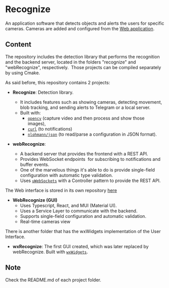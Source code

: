 # Recognize
An application software that detects objects and alerts the users for specific cameras. Cameras are added and configured from the [Web application](https://github.com/enzo418/WebRecognize).

## **Content**
The repository includes the detection library that performs the recognition and the backend server, located in the folders "recognize" and "webRecognize", respectively. 
Those projects can be compiled separately by using Cmake.

As said before, this repository contains 2 projects:

- **Recognize**: Detection library. 
	- It includes features such as showing cameras, detecting movement, blob tracking, and sending alerts to Telegram or a local server.
	- Built with:
		- [`opencv`](https://opencv.org/) (capture video and then process and show those images), 
		- [`curl`](https://curl.se/) (to notifications)
		- [`nlohmann/json`](https://github.com/nlohmann/json) (to read/parse a configuration in JSON format).

- **webRecognize**: 
	- A backend server that provides the frontend with a REST API.
	- Provides WebSocket endpoints  for subscribing to notifications and buffer events.
	- One of the marvelous things it's able to do is provide single-field configuration with automatic type validation.
	- Uses [`uWebSockets`](https://github.com/uNetworking/uWebSockets/) with a Controller pattern to provide the REST API.

The Web interface is stored in its own repository [here](https://github.com/enzo418/WebRecognize)
- **WebRecognize (GUI)**
	- Uses Typescript, React, and MUI (Material UI).
	- Uses a Service Layer to communicate with the backend.
	- Supports single-field configuration and automatic validation.
	- Real-time cameras view

There is another folder that has the wxWidgets implementation of the User Interface.
- **wxRecognize**: The first GUI created, which was later replaced by webRecognize. Built with [`wxWidgets`](wxwidgets.org).

## Note
Check the README.md of each project folder.